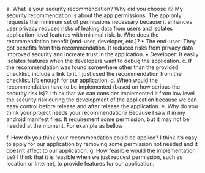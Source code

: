 a.	What is your security recommendation? Why did you choose it?
My security recommendation is about the app permissions. The app only requests the minimum set of permissions necessary because it enhances user privacy reduces risks of leaking data from users and isolates application-level features with minimal risk.
b.	Who does the recommendation benefit (end-user, developer, etc.)?
•	The end-user: They got benefits from this recommendation. It reduced risks from privacy data improved security and increate trust in the application.
•	Developer: It easily isolates features when the developers want to debug the application.
c.	If the recommendation was found somewhere other than the provided checklist, include a link to it. 
I just used the recommendation from the checklist. It’s enough for our application.
d.	When would the recommendation have to be implemented (based on how serious the security risk is)?
I think that we can consider implemented it from low level the security risk during the development of the application because we can easy control before release and after release the application. 
e.	Why do you think your project needs your recommendation?
Because I saw it in my android manifest files. It requirement some permission, but it may not be needed at the moment. For example as bellow
 <!-- OPTIONAL PERMISSIONS, REMOVE WHATEVER YOU DO NOT NEED ->
 <uses-permission android:name="android.permission.SYSTEM_ALERT_WINDOW"/>
  <uses-permission android:name="android.permission.VIBRATE"/>
  <!-- These require runtime permissions on M -->
 <uses-permission android:name="android.permission.READ_EXTERNAL_STORAGE"/>
 <uses-permission android:name="android.permission.WRITE_EXTERNAL_STORAGE"/>
  <!-- END OPTIONAL PERMISSIONS -->

f.	How do you think your recommendation could be applied?
I think it’s easy to apply for our application by removing some permission not needed and it doesn’t affect to our application.
g.	How feasible would the implementation be?
I think that it is feasible when we just request permission, such as location or Internet, to provide features for our application.

